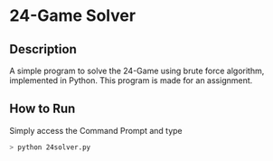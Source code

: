 # 24-Game Solver

## Description
A simple program to solve the 24-Game using brute force algorithm, implemented in Python. This program is made for an assignment.

## How to Run
Simply access the Command Prompt and type
```bash
> python 24solver.py
```

